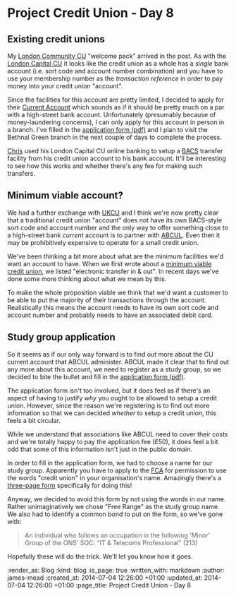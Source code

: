 Project Credit Union - Day 8
============================

## Existing credit unions

My [London Community CU][] "welcome pack" arrived in the post. As with the [London Capital CU][] it looks like the credit union as a whole has a _single_ bank account (i.e. sort code and account number combination) and you have to use your membership number as the _transaction reference_ in order to pay money into your credit union "account". 

Since the facilities for this account are pretty limited, I decided to apply for their [Current Account][] which sounds as if it should be pretty much on a par with a high-street bank account. Unfortunately (presumably because of money-laundering concerns), I can only apply for this account in person in a branch. I've filled in the [application form (pdf)][] and I plan to visit the Bethnal Green branch in the next couple of days to complete the process.

[Chris][] used his London Capital CU online banking to setup a [BACS][] transfer facility from his credit union account to his bank account. It'll be interesting to see how this works and whether there's any fee for making such transfers.

## Minimum viable account?

We had a further exchange with [UKCU][] and I think we're now pretty clear that a traditional credit union "account" does not have its own BACS-style sort code and account number and the only way to offer something close to a high-street bank _current_ account is to partner with [ABCUL][]. Even then it may be prohibitively expensive to operate for a small credit union.

We've been thinking a bit more about what are the minimum facilities we'd want an account to have. When we first wrote about a [minimum viable credit union][], we listed "electronic transfer in & out". In recent days we've done some more thinking about what we mean by this.

To make the whole proposition viable we think that we'd want a customer to be able to put the majority of their transactions through the account. Realistically this means the account needs to have its own sort code and account number and probably needs to have an associated debit card.

## Study group application

So it seems as if our only way forward is to find out more about the CU current account that ABCUL administer. ABCUL made it clear that to find out any more about this account, we need to register as a study group, so we decided to bite the bullet and fill in the [application form (pdf)][ABCUL application form].

The application form isn't too involved, but it does feel as if there's an aspect of having to justify _why_ you ought to be allowed to setup a credit union. However, since the reason we're registering is to find out more information so that we can decided _whether_ to setup a credit union, this feels a bit circular. 

While we understand that associations like ABCUL need to cover their costs and we're totally happy to pay the application fee (£50), it does feel a bit odd that some of this information isn't just in the public domain.

In order to fill in the application form, we had to choose a name for our study group. Apparently you have to apply to the [FCA][] for permission to use the words "credit union" in your organisation's name. Amazingly there's a [three-page form][FCA credit union use of words form] specifically for doing this!

Anyway, we decided to avoid this form by not using the words in our name. Rather unimaginatively we chose "Free Range" as the study group name. We also had to identify a common bond to put on the form, so we've gone with:

> An individual who follows an occupation in the following 'Minor' Group of the ONS' SOC: "IT & Telecoms Professional" (213)

Hopefully these will do the trick. We'll let you know how it goes.


[London Community CU]: http://londoncu.co.uk/
[London Capital CU]: http://www.credit-union.coop/
[Current Account]: http://londoncu.co.uk/?page_id=106
[Chris]: /chris-roos
[application form (pdf)]: http://londoncu.co.uk/wp-content/uploads/2011/07/LCCU-Current-Account-App2.pdf
[UKCU]: http://www.ukcu.coop/
[BACS]: http://en.wikipedia.org/wiki/BACS
[ABCUL]: http://www.abcul.org/
[ABCUL application form]: http://abcul.org/filegrab/documents/16b49a328194f46d3af8d2e329f5de66/StudyGroupApplicationform.PDF
[minimum viable credit union]: /project-credit-union-day-1#minimum-viable-credit-union
[FCA credit union use of words form]: http://www.fca.org.uk/static/fca/documents/forms/credit-union-use-of-words.doc
[FCA]: http://www.fca.org.uk/

:render_as: Blog
:kind: blog
:is_page: true
:written_with: markdown
:author: james-mead
:created_at: 2014-07-04 12:26:00 +01:00
:updated_at: 2014-07-04 12:26:00 +01:00
:page_title: Project Credit Union - Day 8
